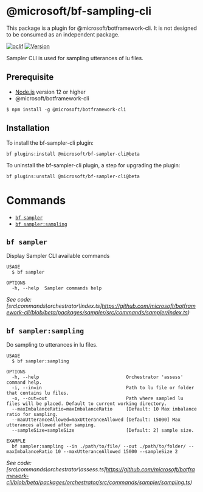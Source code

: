 @microsoft/bf-sampling-cli
======================

This package is a plugin for @microsoft/botframework-cli. It is not designed to be consumed as an independent package.

[![oclif](https://img.shields.io/badge/cli-oclif-brightgreen.svg)](https://oclif.io)
[![Version](https://img.shields.io/npm/v/@microsoft/bf-luis-cli.svg)](https://npmjs.org/package/@microsoft/bf-luis-cli)

Sampler CLI is used for sampling utterances of lu files.

## Prerequisite

- [Node.js](https://nodejs.org/) version 12 or higher
- @microsoft/botframework-cli
```
$ npm install -g @microsoft/botframework-cli
```

## Installation
To install the bf-sampler-cli plugin:

```
bf plugins:install @microsoft/bf-sampler-cli@beta
```

To uninstall the bf-sampler-cli plugin, a step for upgrading the plugin:

```
bf plugins:unstall @microsoft/bf-sampler-cli@beta
```

# Commands

<!-- commands -->

* [`bf sampler`](#bf-sampler)
* [`bf sampler:sampling`](#bf-samplersampling)

## `bf sampler`

Display Sampler CLI available commands

```
USAGE
  $ bf sampler

OPTIONS
  -h, --help  Sampler commands help
```

_See code: [src\commands\orchestrator\index.ts]https://github.com/microsoft/botframework-cli/blob/beta/packages/sampler/src/commands/sampler/index.ts)_

## `bf sampler:sampling`

Do sampling to utterances in lu files.

```
USAGE
  $ bf sampler:sampling

OPTIONS
  -h, --help                                Orchestrator 'assess' command help.
  -i, --in=in                               Path to lu file or folder that contains lu files.
  -o, --out=out                             Path where sampled lu files will be placed. Default to current working directory.
  --maxImbalanceRatio=maxImbalanceRatio     [Default: 10 Max imbalance ratio for sampling.
  --maxUtteranceAllowed=maxUtteranceAllowed [Default: 15000] Max utterances allowed after samping.
  --sampleSize=sampleSize                   [Default: 2] sample size.

EXAMPLE
  bf sampler:sampling --in ./path/to/file/ --out ./path/to/folder/ --maxImbalanceRatio 10 --maxUtteranceAllowed 15000 --sampleSize 2
```

_See code: [src\commands\orchestrator\assess.ts]https://github.com/microsoft/botframework-cli/blob/beta/packages/orchestrator/src/commands/sampler/sampling.ts)_


<!-- commandsstop -->
